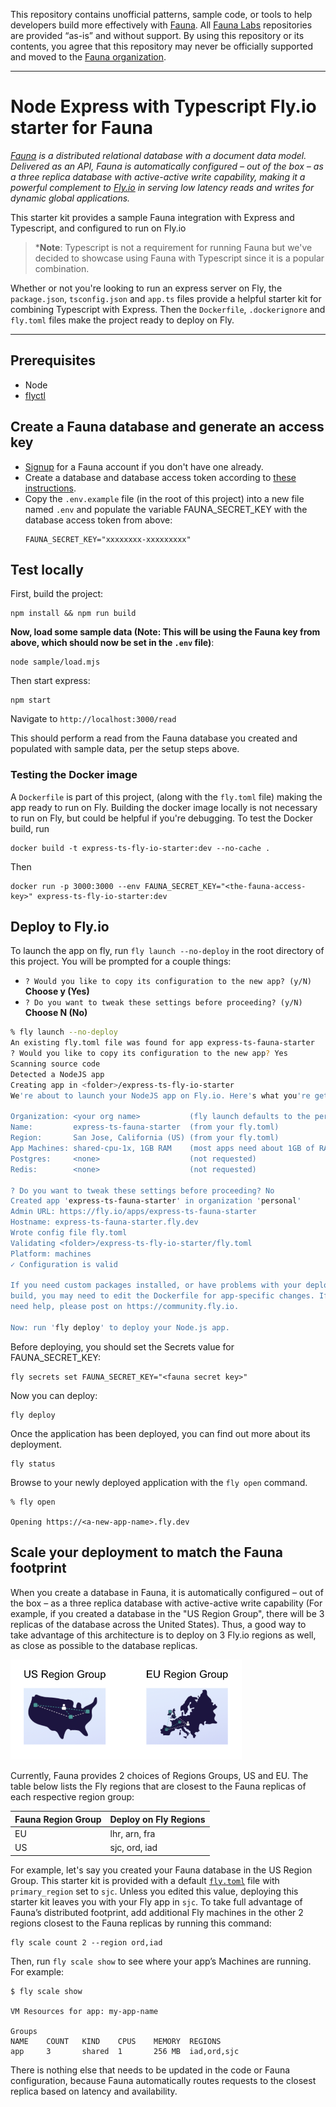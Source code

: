 This repository contains unofficial patterns, sample code, or tools to help developers build more effectively with [Fauna][fauna]. All [Fauna Labs][fauna-labs] repositories are provided “as-is” and without support. By using this repository or its contents, you agree that this repository may never be officially supported and moved to the [Fauna organization][fauna-organization].

---

# Node Express with Typescript Fly.io starter for Fauna

*[Fauna](https://fauna.com/) is a distributed relational database with a document data model. Delivered as an API, Fauna is automatically configured – out of the box – as a three replica database with active-active write capability, making it a powerful complement to [Fly.io](https://fly.io/) in serving low latency reads and writes for dynamic global applications.*

This starter kit provides a sample Fauna integration with Express and Typescript, and configured to run on Fly.io

> *__Note__: Typescript is not a requirement for running Fauna but we've decided to showcase using Fauna with Typescript since it is a popular combination.
 
Whether or not you're looking to run an express server  on Fly, the `package.json`, `tsconfig.json` and `app.ts` files provide a helpful starter kit for combining Typescript with Express. Then the `Dockerfile`, `.dockerignore` and `fly.toml` files make the project ready to deploy on Fly.

---

## Prerequisites
* Node
* [flyctl](https://fly.io/docs/hands-on/install-flyctl/)

## Create a Fauna database and generate an access key

* [Signup](https://dashboard.fauna.com/register) for a Fauna account if you don't have one already.
* Create a database and database access token according to [these instructions](https://docs.fauna.com/fauna/current/get_started/client_quick_start?lang=javascript).
* Copy the `.env.example` file (in the root of this project) into a new file named `.env` and populate the variable FAUNA_SECRET_KEY with the database access token from above:
  ```
  FAUNA_SECRET_KEY="xxxxxxxx-xxxxxxxxx"
  ```

## Test locally

First, build the project:
```
npm install && npm run build
```

__Now, load some sample data (**Note**: This will be using the Fauna key from above, which should now be set in the `.env` file)__:
```
node sample/load.mjs
```

Then start express:
```
npm start
```

Navigate to `http://localhost:3000/read`

This should perform a read from the Fauna database you created and populated with sample data, per the setup steps above.

### Testing the Docker image

A `Dockerfile` is part of this project, (along with the `fly.toml` file) making the app ready to run on Fly. Building the docker image locally is not necessary to run on Fly, but could be helpful if you're debugging. To test the Docker build, run

```
docker build -t express-ts-fly-io-starter:dev --no-cache .
```

Then 
```
docker run -p 3000:3000 --env FAUNA_SECRET_KEY="<the-fauna-access-key>" express-ts-fly-io-starter:dev
```


## Deploy to Fly.io

To launch the app on fly, run `fly launch --no-deploy` in the root directory of this project.
You will be prompted for a couple things:

* `? Would you like to copy its configuration to the new app? (y/N)` **Choose y (Yes)**
* `? Do you want to tweak these settings before proceeding? (y/N)` **Choose N (No)**

```bash
% fly launch --no-deploy
An existing fly.toml file was found for app express-ts-fauna-starter
? Would you like to copy its configuration to the new app? Yes
Scanning source code
Detected a NodeJS app
Creating app in <folder>/express-ts-fly-io-starter
We're about to launch your NodeJS app on Fly.io. Here's what you're getting:

Organization: <your org name>           (fly launch defaults to the personal org)
Name:         express-ts-fauna-starter  (from your fly.toml)
Region:       San Jose, California (US) (from your fly.toml)
App Machines: shared-cpu-1x, 1GB RAM    (most apps need about 1GB of RAM)
Postgres:     <none>                    (not requested)
Redis:        <none>                    (not requested)

? Do you want to tweak these settings before proceeding? No
Created app 'express-ts-fauna-starter' in organization 'personal'
Admin URL: https://fly.io/apps/express-ts-fauna-starter
Hostname: express-ts-fauna-starter.fly.dev
Wrote config file fly.toml
Validating <folder>/express-ts-fly-io-starter/fly.toml
Platform: machines
✓ Configuration is valid

If you need custom packages installed, or have problems with your deployment
build, you may need to edit the Dockerfile for app-specific changes. If you
need help, please post on https://community.fly.io.

Now: run 'fly deploy' to deploy your Node.js app.
```

Before deploying, you should set the Secrets value for FAUNA_SECRET_KEY: 
```
fly secrets set FAUNA_SECRET_KEY="<fauna secret key>"
```

Now you can deploy:
```
fly deploy
```

Once the application has been deployed, you can find out more about its deployment. 
```
fly status
```

Browse to your newly deployed application with the `fly open` command.
```
% fly open

Opening https://<a-new-app-name>.fly.dev
```

## Scale your deployment to match the Fauna footprint

When you create a database in Fauna, it is automatically configured – out of the box – as a three replica database with active-active write capability (For example, if you created a database in the "US Region Group", there will be 3 replicas of the database across the United States). Thus, a good way to take advantage of this architecture is to deploy on 3 Fly.io regions as well, as close as possible to the database replicas.

<img src="img/RG.png" alt="Region Groups" width="370">

Currently, Fauna provides 2 choices of Regions Groups, US and EU. The table below lists the Fly regions that are closest to the Fauna replicas of each respective region group:

| Fauna Region Group | Deploy on Fly Regions |
|--------------------|-----------------------|
| EU                 | lhr, arn, fra         |
| US                 | sjc, ord, iad         |

For example, let's say you created your Fauna database in the US Region Group. This starter kit is provided with a default [`fly.toml`](./fly.toml) file with `primary_region` set to `sjc`. Unless you edited this value, deploying this starter kit leaves you with your Fly app in `sjc`. To take full advantage of Fauna’s distributed footprint, add additional Fly machines in the other 2 regions closest to the Fauna replicas by running this command: 

```
fly scale count 2 --region ord,iad
```

Then, run `fly scale show` to see where your app’s Machines are running. For example:

```
$ fly scale show

VM Resources for app: my-app-name

Groups
NAME    COUNT   KIND    CPUS    MEMORY  REGIONS
app     3       shared  1       256 MB  iad,ord,sjc
```

There is nothing else that needs to be updated in the code or Fauna configuration, because Fauna automatically routes requests to the closest replica based on latency and availability. 



[fauna]: https://www.fauna.com/
[fauna-labs]: https://github.com/fauna-labs
[fauna-organization]: https://github.com/fauna
